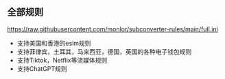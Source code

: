 ## 全部规则

https://raw.githubusercontent.com/monlor/subconverter-rules/main/full.ini

* 支持美国和香港的esim规则
* 支持菲律宾，土耳其，马来西亚，德国，英国的各种电子钱包规则
* 支持Tiktok，Netflix等流媒体规则
* 支持ChatGPT规则